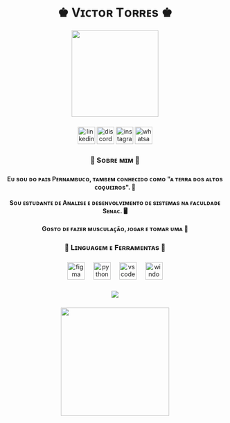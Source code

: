 <h1 align="center">♚ Vɪᴄᴛᴏʀ Tᴏʀʀᴇs ♚</h1>

###

<div align="center">
  <img height="200" src="https://user-images.githubusercontent.com/74038190/212284119-fbfd994d-8c2a-4a07-a75f-84e513833c1c.gif"  />
</div>

###

<div align="center">
  <img src="https://img.shields.io/static/v1?message=LinkedIn&logo=linkedin&label=&color=0077B5&logoColor=white&labelColor=&style=flat" height="40" alt="linkedin logo"  />
  <img src="https://img.shields.io/static/v1?message=Discord&logo=discord&label=&color=7289DA&logoColor=white&labelColor=&style=flat" height="40" alt="discord logo"  />
  <img src="https://img.shields.io/static/v1?message=Instagram&logo=instagram&label=&color=E4409F&logoColor=white&labelColor=&style=flat" height="40" alt="instagram logo"  />
  <img src="https://img.shields.io/static/v1?message=Whatsapp&logo=whatsapp&label=&color=25D366&logoColor=white&labelColor=&style=flat" height="40" alt="whatsapp logo"  />
</div>

###

<h3 align="center">👀 Sᴏʙʀᴇ ᴍɪᴍ 👀</h3>

###

<h4 align="center">Eᴜ sᴏᴜ ᴅᴏ ᴘᴀɪs Pᴇʀɴᴀᴍʙᴜᴄᴏ, ᴛᴀᴍʙᴇᴍ ᴄᴏɴʜᴇᴄɪᴅᴏ ᴄᴏᴍᴏ "ᴀ ᴛᴇʀʀᴀ ᴅᴏs ᴀʟᴛᴏs ᴄᴏǫᴜᴇɪʀᴏs". 🌴<br><br>Sᴏᴜ ᴇsᴛᴜᴅᴀɴᴛᴇ ᴅᴇ Aɴᴀʟɪsᴇ ᴇ ᴅᴇsᴇɴᴠᴏʟᴠɪᴍᴇɴᴛᴏ ᴅᴇ sɪsᴛᴇᴍᴀs ɴᴀ ғᴀᴄᴜʟᴅᴀᴅᴇ Sᴇɴᴀᴄ. 🖥<br><br> Gᴏsᴛᴏ ᴅᴇ ғᴀᴢᴇʀ ᴍᴜsᴄᴜʟᴀᴄ̧ᴀ̃ᴏ, ᴊᴏɢᴀʀ ᴇ ᴛᴏᴍᴀʀ ᴜᴍᴀ 🍺</h4>

###

<h3 align="center">🌟 Lɪɴɢᴜᴀɢᴇᴍ ᴇ Fᴇʀʀᴀᴍᴇɴᴛᴀs 🌟</h3>

###

<div align="center">
  <img src="https://cdn.jsdelivr.net/gh/devicons/devicon/icons/figma/figma-original.svg" height="40" alt="figma logo"  />
  <img width="12" />
  <img src="https://cdn.jsdelivr.net/gh/devicons/devicon/icons/python/python-original.svg" height="40" alt="python logo"  />
  <img width="12" />
  <img src="https://cdn.jsdelivr.net/gh/devicons/devicon/icons/vscode/vscode-original.svg" height="40" alt="vscode logo"  />
  <img width="12" />
  <img src="https://cdn.jsdelivr.net/gh/devicons/devicon/icons/windows8/windows8-original.svg" height="40" alt="windows8 logo"  />
</div>

###

<div align="center">
  <img src="https://visitor-badge.laobi.icu/badge?page_id=victorres-syst.victorres-syst&left_color=dimgrey&right_color=darkmagenta&left_text=%F0%9D%97%A9%F0%9D%97%9C%F0%9D%97%A6%F0%9D%97%9C%F0%9D%97%A7%F0%9D%97%94%F0%9D%97%A1%F0%9D%97%A7%F0%9D%97%98%F0%9D%97%A6"  />
</div>

###

<div align="center">
  <img height="250" src="https://i.imgur.com/UvOtdLp.gif"  />
</div>

###
